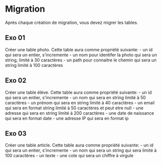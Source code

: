 ﻿# Migration 

Après chaque création de migration, vous devez migrer les tables.

## Exo 01
Créer une table photo. Cette table aura comme propriété suivante:
	- un id qui sera un entier, s'incremente 
	- un nom pour identifer la photo qui sera un string, limité à 30 caractères
	- un path pour connaitre le chemin qui sera un string limité à 100 caractères

## Exo 02
Créer une table élève. Cette table aura comme propriété suivante:
	- un id qui sera un entier, s'incremente
	- un nom qui sera en string limité à 50 caractères
	- un prénom qui sera en string limité à 40 caractères
	- un email qui sera en format string limité à 50 caractères et peut etre null
	- une adresse qui sera en string limité à 200 caractères
	- une date de naissance qui sera en format date
	- une adresse IP qui sera en format ip 

## Exo 03
Créer une table article. Cette table aura comme propriété suivante:
	- un id qui sera un entier, s'incremente
	- un nom qui sera un string qui sera limité à 100 caractères
	- un texte 
	- une cote qui sera un chiffre à virgule
